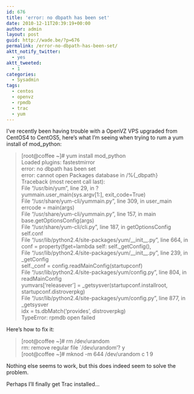 ```yaml
---
id: 676
title: 'error: no dbpath has been set'
date: 2010-12-11T20:39:19+00:00
author: admin
layout: post
guid: http://wade.be/?p=676
permalink: /error-no-dbpath-has-been-set/
aktt_notify_twitter:
  - yes
aktt_tweeted:
  - 1
categories:
  - Sysadmin
tags:
  - centos
  - openvz
  - rpmdb
  - trac
  - yum
---
```

<div id="_mcePaste">
  I&#8217;ve recently been having trouble with a OpenVZ VPS upgraded from CentOS4 to CentOS5, here&#8217;s what I&#8217;m seeing when trying to rum a yum install of mod_python:
</div>

> <div>
>   [root@coffee ~]# yum install mod_python
> </div>
> 
> <div id="_mcePaste">
>   Loaded plugins: fastestmirror
> </div>
> 
> <div id="_mcePaste">
>   error: no dbpath has been set
> </div>
> 
> <div id="_mcePaste">
>   error: cannot open Packages database in /%{_dbpath}
> </div>
> 
> <div id="_mcePaste">
>   Traceback (most recent call last):
> </div>
> 
> <div id="_mcePaste">
>   File &#8220;/usr/bin/yum&#8221;, line 29, in ?
> </div>
> 
> <div id="_mcePaste">
>   yummain.user_main(sys.argv[1:], exit_code=True)
> </div>
> 
> <div id="_mcePaste">
>   File &#8220;/usr/share/yum-cli/yummain.py&#8221;, line 309, in user_main
> </div>
> 
> <div id="_mcePaste">
>   errcode = main(args)
> </div>
> 
> <div id="_mcePaste">
>   File &#8220;/usr/share/yum-cli/yummain.py&#8221;, line 157, in main
> </div>
> 
> <div id="_mcePaste">
>   base.getOptionsConfig(args)
> </div>
> 
> <div id="_mcePaste">
>   File &#8220;/usr/share/yum-cli/cli.py&#8221;, line 187, in getOptionsConfig
> </div>
> 
> <div id="_mcePaste">
>   self.conf
> </div>
> 
> <div id="_mcePaste">
>   File &#8220;/usr/lib/python2.4/site-packages/yum/__init__.py&#8221;, line 664, in <lambda>
> </div>
> 
> <div id="_mcePaste">
>   conf = property(fget=lambda self: self._getConfig(),
> </div>
> 
> <div id="_mcePaste">
>   File &#8220;/usr/lib/python2.4/site-packages/yum/__init__.py&#8221;, line 239, in _getConfig
> </div>
> 
> <div id="_mcePaste">
>   self._conf = config.readMainConfig(startupconf)
> </div>
> 
> <div id="_mcePaste">
>   File &#8220;/usr/lib/python2.4/site-packages/yum/config.py&#8221;, line 804, in readMainConfig
> </div>
> 
> <div id="_mcePaste">
>   yumvars[&#8216;releasever&#8217;] = _getsysver(startupconf.installroot, startupconf.distroverpkg)
> </div>
> 
> <div id="_mcePaste">
>   File &#8220;/usr/lib/python2.4/site-packages/yum/config.py&#8221;, line 877, in _getsysver
> </div>
> 
> <div id="_mcePaste">
>   idx = ts.dbMatch(&#8216;provides&#8217;, distroverpkg)
> </div>
> 
> <div id="_mcePaste">
>   TypeError: rpmdb open failed
> </div>

<div>
  Here&#8217;s how to fix it:
</div>

> <div>
>   [root@coffee ~]# rm /dev/urandom
> </div>
> 
> <div id="_mcePaste">
>   rm: remove regular file `/dev/urandom&#8217;? y
> </div>
> 
> <div id="_mcePaste">
>   [root@coffee ~]# mknod -m 644 /dev/urandom c 1 9
> </div>

<p class="lead">
  Nothing else seems to work, but this does indeed seem to solve the problem.
</p>

Perhaps I&#8217;ll finally get Trac installed&#8230;